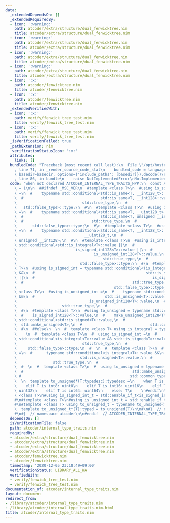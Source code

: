 ```yaml
---
data:
  _extendedDependsOn: []
  _extendedRequiredBy:
  - icon: ':warning:'
    path: atcoder/extra/structure/dual_fenwicktree.nim
    title: atcoder/extra/structure/dual_fenwicktree.nim
  - icon: ':warning:'
    path: atcoder/extra/structure/dual_fenwicktree.nim
    title: atcoder/extra/structure/dual_fenwicktree.nim
  - icon: ':warning:'
    path: atcoder/extra/structure/dual_fenwicktree.nim
    title: atcoder/extra/structure/dual_fenwicktree.nim
  - icon: ':warning:'
    path: atcoder/extra/structure/dual_fenwicktree.nim
    title: atcoder/extra/structure/dual_fenwicktree.nim
  - icon: ':x:'
    path: atcoder/fenwicktree.nim
    title: atcoder/fenwicktree.nim
  - icon: ':x:'
    path: atcoder/fenwicktree.nim
    title: atcoder/fenwicktree.nim
  _extendedVerifiedWith:
  - icon: ':x:'
    path: verify/fenwick_tree_test.nim
    title: verify/fenwick_tree_test.nim
  - icon: ':x:'
    path: verify/fenwick_tree_test.nim
    title: verify/fenwick_tree_test.nim
  _isVerificationFailed: true
  _pathExtension: nim
  _verificationStatusIcon: ':x:'
  attributes:
    links: []
  bundledCode: "Traceback (most recent call last):\n  File \"/opt/hostedtoolcache/Python/3.10.1/x64/lib/python3.10/site-packages/onlinejudge_verify/documentation/build.py\"\
    , line 71, in _render_source_code_stat\n    bundled_code = language.bundle(stat.path,\
    \ basedir=basedir, options={'include_paths': [basedir]}).decode()\n  File \"/opt/hostedtoolcache/Python/3.10.1/x64/lib/python3.10/site-packages/onlinejudge_verify/languages/nim.py\"\
    , line 86, in bundle\n    raise NotImplementedError\nNotImplementedError\n"
  code: "when not declared ATCODER_INTERNAL_TYPE_TRAITS_HPP:\n  const ATCODER_INTERNAL_TYPE_TRAITS_HPP*\
    \ = 1\n\n  ##ifndef _MSC_VER\n  #template <class T>\n  #using is_signed_int128\
    \ =\n  #    typename std::conditional<std::is_same<T, __int128_t>::value ||\n\
    \  #                                  std::is_same<T, __int128>::value,\n  # \
    \                             std::true_type,\n  #                           \
    \   std::false_type>::type;\n  #\n  #template <class T>\n  #using is_unsigned_int128\
    \ =\n  #    typename std::conditional<std::is_same<T, __uint128_t>::value ||\n\
    \  #                                  std::is_same<T, unsigned __int128>::value,\n\
    \  #                              std::true_type,\n  #                       \
    \       std::false_type>::type;\n  #\n  #template <class T>\n  #using make_unsigned_int128\
    \ =\n  #    typename std::conditional<std::is_same<T, __int128_t>::value,\n  #\
    \                              __uint128_t,\n  #                             \
    \ unsigned __int128>;\n  #\n  #template <class T>\n  #using is_integral = typename\
    \ std::conditional<std::is_integral<T>::value ||\n  #                        \
    \                          is_signed_int128<T>::value ||\n  #                \
    \                                  is_unsigned_int128<T>::value,\n  #        \
    \                                      std::true_type,\n  #                  \
    \                            std::false_type>::type;\n  #\n  #template <class\
    \ T>\n  #using is_signed_int = typename std::conditional<(is_integral<T>::value\
    \ &&\n  #                                                 std::is_signed<T>::value)\
    \ ||\n  #                                                    is_signed_int128<T>::value,\n\
    \  #                                                std::true_type,\n  #     \
    \                                           std::false_type>::type;\n  #\n  #template\
    \ <class T>\n  #using is_unsigned_int =\n  #    typename std::conditional<(is_integral<T>::value\
    \ &&\n  #                               std::is_unsigned<T>::value) ||\n  #  \
    \                                is_unsigned_int128<T>::value,\n  #          \
    \                    std::true_type,\n  #                              std::false_type>::type;\n\
    \  #\n  #template <class T>\n  #using to_unsigned = typename std::conditional<\n\
    \  #    is_signed_int128<T>::value,\n  #    make_unsigned_int128<T>,\n  #    typename\
    \ std::conditional<std::is_signed<T>::value,\n  #                            \
    \  std::make_unsigned<T>,\n  #                              std::common_type<T>>::type>::type;\n\
    \  #\n  ##else\n  \n  #  template <class T> using is_integral = typename std::is_integral<T>;\n\
    \    \n  #  template <class T>\n  #  using is_signed_int =\n  #      typename\
    \ std::conditional<is_integral<T>::value && std::is_signed<T>::value,\n  #   \
    \                             std::true_type,\n  #                           \
    \     std::false_type>::type;\n  #  \n  #  template <class T>\n  #  using is_unsigned_int\
    \ =\n  #      typename std::conditional<is_integral<T>::value &&\n  #        \
    \                            std::is_unsigned<T>::value,\n  #                \
    \                std::true_type,\n  #                                std::false_type>::type;\n\
    \  #  \n  #  template <class T>\n  #  using to_unsigned = typename std::conditional<is_signed_int<T>::value,\n\
    \  #                                                std::make_unsigned<T>,\n \
    \ #                                                std::common_type<T>>::type;\n\
    \  \n  template to_unsigned*(T:typedesc):typedesc =\n    when T is int: uint\n\
    \    elif T is int8: uint8\n    elif T is int16: uint16\n    elif T is int32:\
    \ uint32\n    elif T is int64: uint64\n    else: T\n    \n#endif\n\n#template\
    \ <class T>\n#using is_signed_int_t = std::enable_if_t<is_signed_int<T>::value>;\n\
    #\n#template <class T>\n#using is_unsigned_int_t = std::enable_if_t<is_unsigned_int<T>::value>;\n\
    #\n#template <class T> using to_unsigned_t = typename to_unsigned<T>::type;\n\n\
    \  template to_unsigned_t*(T):typed = to_unsigned(T)\n\n#\n#}  // namespace internal\n\
    #\n#}  // namespace atcoder\n\n#endif  // ATCODER_INTERNAL_TYPE_TRAITS_HPP\n"
  dependsOn: []
  isVerificationFile: false
  path: atcoder/internal_type_traits.nim
  requiredBy:
  - atcoder/extra/structure/dual_fenwicktree.nim
  - atcoder/extra/structure/dual_fenwicktree.nim
  - atcoder/extra/structure/dual_fenwicktree.nim
  - atcoder/extra/structure/dual_fenwicktree.nim
  - atcoder/fenwicktree.nim
  - atcoder/fenwicktree.nim
  timestamp: '2020-12-05 23:18:49+09:00'
  verificationStatus: LIBRARY_ALL_WA
  verifiedWith:
  - verify/fenwick_tree_test.nim
  - verify/fenwick_tree_test.nim
documentation_of: atcoder/internal_type_traits.nim
layout: document
redirect_from:
- /library/atcoder/internal_type_traits.nim
- /library/atcoder/internal_type_traits.nim.html
title: atcoder/internal_type_traits.nim
---
```

